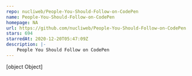 ```yaml
---
repo: nucliweb/People-You-Should-Follow-on-CodePen
name: People-You-Should-Follow-on-CodePen
homepage: NA
url: https://github.com/nucliweb/People-You-Should-Follow-on-CodePen
stars: 694
starredAt: 2020-12-20T05:47:09Z
description: |-
    People You Should Follow on CodePen
---
```


[object Object]
